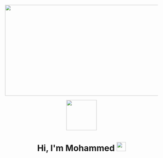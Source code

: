 <img src="https://64.media.tumblr.com/c5543874b9cbe98da1d20945a45e989b/tumblr_o5a5r9Z9O71tvppquo1_r1_1280.gifv" height="300px" width="1300px"/> <div id="header" align="center"> <img src="https://media.giphy.com/media/M9gbBd9nbDrOTu1Mqx/giphy.gif" width="100"/>  <h1 align="center"> Hi, I'm Mohammed  <img src="https://media.giphy.com/media/hvRJCLFzcasrR4ia7z/giphy.gif" width="30">

